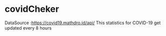 # covidCheker
DataSource :https://covid19.mathdro.id/api/
This statistics for COVID-19 get updated every 8 hours 

